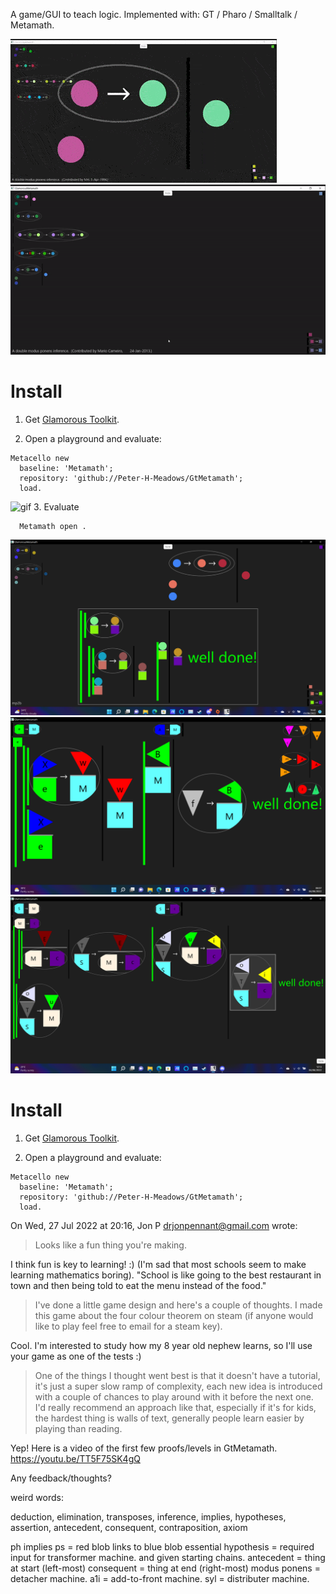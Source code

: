 A game/GUI to teach logic.
Implemented with: GT / Pharo / Smalltalk / Metamath.

![gif](images/1.gif.gif)
![gif](images/2.gif)

# Install
1. Get [Glamorous Toolkit](https://gtoolkit.com/).

2. Open a playground and evaluate:
```Smalltalk
Metacello new 
  baseline: 'Metamath'; 
  repository: 'github://Peter-H-Meadows/GtMetamath';
  load.
```
![gif](images/install.png)
3. Evaluate
```Smalltalk
  Metamath open .
```
![s](images/screen.png)
![s2](images/screen2.png)
![s3](images/screen3syl.png)
# Install
1. Get [Glamorous Toolkit](https://gtoolkit.com/).

2. Open a playground and evaluate:
```Smalltalk
Metacello new 
  baseline: 'Metamath'; 
  repository: 'github://Peter-H-Meadows/GtMetamath';
  load.
```
On Wed, 27 Jul 2022 at 20:16, Jon P <drjonpennant@gmail.com> wrote:
>
> Looks like a fun thing you're making.

I think fun is key to learning! :)
(I'm sad that most schools seem to make learning mathematics boring).
"School is like going to the best restaurant in town and then being
told to eat the menu instead of the food."

>
> I've done a little game design and here's a couple of thoughts. I made this game about the four colour theorem on steam (if anyone would like to play feel free to email for a steam key).
>

Cool. I'm interested to study how my 8 year old nephew learns, so I'll
use your game as one of the tests :)

> One of the things I thought went best is that it doesn't have a tutorial, it's just a super slow ramp of complexity, each new idea is introduced with a couple of chances to play around with it before the next one. I'd really recommend an approach like that, especially if it's for kids, the hardest thing is walls of text, generally people learn easier by playing than reading.

Yep! Here is a video of the first few proofs/levels in GtMetamath.
https://youtu.be/TT5F75SK4gQ

Any feedback/thoughts?

weird words:

deduction, elimination, transposes, inference, implies, hypotheses,
assertion, antecedent, consequent, contraposition, axiom

ph implies ps = red blob links to blue blob
essential hypothesis = required input for transformer machine. and
given starting chains.
antecedent = thing at start (left-most)
consequent = thing at end (right-most)
modus ponens = detacher machine.
a1i = add-to-front machine.
syl = distributer machine.
